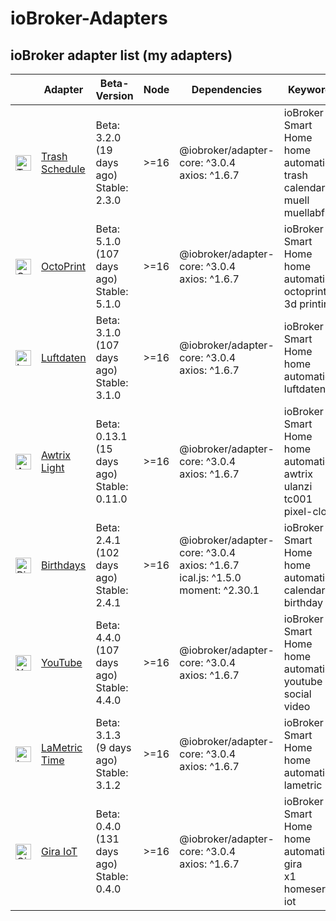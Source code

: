 # ioBroker-Adapters

## ioBroker adapter list (my adapters)

| | Adapter | Beta-Version  | Node | Dependencies | Keywords | Issues |
|-|---------|---------------|------|--------------|----------|--------|
| <img src="https://raw.githubusercontent.com/klein0r/ioBroker.trashschedule/master/admin/trashschedule.png" alt="Trash Schedule" width="25" /> | [Trash Schedule](https://github.com/klein0r/ioBroker.trashschedule) | Beta: 3.2.0 (19 days ago)<br/>Stable: 2.3.0 | &gt;&#x3D;16 | @iobroker/adapter-core: ^3.0.4<br/>axios: ^1.6.7 | ioBroker<br/>Smart Home<br/>home automation<br/>trash<br/>calendar<br/>muell<br/>muellabfuhr | 5<br/>Bug-Report `v0.1`<br/>Workflow: `v0.4` |
| <img src="https://raw.githubusercontent.com/klein0r/ioBroker.octoprint/master/admin/octoprint.png" alt="OctoPrint" width="25" /> | [OctoPrint](https://github.com/klein0r/ioBroker.octoprint) | Beta: 5.1.0 (107 days ago)<br/>Stable: 5.1.0 | &gt;&#x3D;16 | @iobroker/adapter-core: ^3.0.4<br/>axios: ^1.6.7 | ioBroker<br/>Smart Home<br/>home automation<br/>octoprint<br/>3d printing | 5<br/>Bug-Report `v0.1`<br/>Workflow: `v0.3` |
| <img src="https://raw.githubusercontent.com/klein0r/ioBroker.luftdaten/master/admin/luftdaten.png" alt="Luftdaten" width="25" /> | [Luftdaten](https://github.com/klein0r/ioBroker.luftdaten) | Beta: 3.1.0 (107 days ago)<br/>Stable: 3.1.0 | &gt;&#x3D;16 | @iobroker/adapter-core: ^3.0.4<br/>axios: ^1.6.7 | ioBroker<br/>Smart Home<br/>home automation<br/>luftdaten | 1<br/>Bug-Report `v0.1`<br/>Workflow: `v0.3` |
| <img src="https://raw.githubusercontent.com/klein0r/ioBroker.awtrix-light/master/admin/awtrix-light.png" alt="Awtrix Light" width="25" /> | [Awtrix Light](https://github.com/klein0r/ioBroker.awtrix-light) | Beta: 0.13.1 (15 days ago)<br/>Stable: 0.11.0 | &gt;&#x3D;16 | @iobroker/adapter-core: ^3.0.4<br/>axios: ^1.6.7 | ioBroker<br/>Smart Home<br/>home automation<br/>awtrix<br/>ulanzi<br/>tc001<br/>pixel-clock | 10<br/>Bug-Report `v0.1`<br/>Workflow: `v0.3` |
| <img src="https://raw.githubusercontent.com/klein0r/ioBroker.birthdays/master/admin/birthdays.png" alt="Birthdays" width="25" /> | [Birthdays](https://github.com/klein0r/ioBroker.birthdays) | Beta: 2.4.1 (102 days ago)<br/>Stable: 2.4.1 | &gt;&#x3D;16 | @iobroker/adapter-core: ^3.0.4<br/>axios: ^1.6.7<br/>ical.js: ^1.5.0<br/>moment: ^2.30.1 | ioBroker<br/>Smart Home<br/>home automation<br/>calendar<br/>birthday | 3<br/>Bug-Report `v0.1`<br/>Workflow: `v0.3` |
| <img src="https://raw.githubusercontent.com/klein0r/ioBroker.youtube/master/admin/youtube.png" alt="YouTube" width="25" /> | [YouTube](https://github.com/klein0r/ioBroker.youtube) | Beta: 4.4.0 (107 days ago)<br/>Stable: 4.4.0 | &gt;&#x3D;16 | @iobroker/adapter-core: ^3.0.4<br/>axios: ^1.6.7 | ioBroker<br/>Smart Home<br/>home automation<br/>youtube<br/>social<br/>video | 1<br/>Bug-Report `v0.1`<br/>Workflow: `v0.3` |
| <img src="https://raw.githubusercontent.com/klein0r/ioBroker.lametric/master/admin/lametric.png" alt="LaMetric Time" width="25" /> | [LaMetric Time](https://github.com/klein0r/ioBroker.lametric) | Beta: 3.1.3 (9 days ago)<br/>Stable: 3.1.2 | &gt;&#x3D;16 | @iobroker/adapter-core: ^3.0.4<br/>axios: ^1.6.7 | ioBroker<br/>Smart Home<br/>home automation<br/>lametric | 5<br/>Bug-Report `v0.1`<br/>Workflow: `v0.3` |
| <img src="https://raw.githubusercontent.com/klein0r/ioBroker.gira-iot/master/admin/gira-iot.png" alt="Gira IoT" width="25" /> | [Gira IoT](https://github.com/klein0r/ioBroker.gira-iot) | Beta: 0.4.0 (131 days ago)<br/>Stable: 0.4.0 | &gt;&#x3D;16 | @iobroker/adapter-core: ^3.0.4<br/>axios: ^1.6.7 | ioBroker<br/>Smart Home<br/>home automation<br/>gira<br/>x1<br/>homeserver<br/>iot | 2<br/>Bug-Report `v0.1`<br/>Workflow: `v0.3` |
